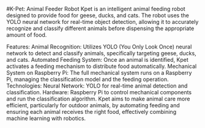 #K-Pet: Animal Feeder Robot
Kpet is an intelligent animal feeding robot designed to provide food for geese, ducks, and cats. The robot uses the YOLO neural network for real-time object detection, allowing it to accurately recognize and classify different animals before dispensing the appropriate amount of food.

Features:
Animal Recognition: Utilizes YOLO (You Only Look Once) neural network to detect and classify animals, specifically targeting geese, ducks, and cats.
Automated Feeding System: Once an animal is identified, Kpet activates a feeding mechanism to distribute food automatically.
Mechanical System on Raspberry Pi: The full mechanical system runs on a Raspberry Pi, managing the classification model and the feeding operation.
Technologies:
Neural Network: YOLO for real-time animal detection and classification.
Hardware: Raspberry Pi to control mechanical components and run the classification algorithm.
Kpet aims to make animal care more efficient, particularly for outdoor animals, by automating feeding and ensuring each animal receives the right food, effectively combining machine learning with robotics.
